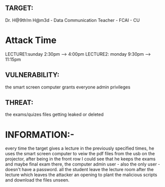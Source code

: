 ## TARGET:
Dr. H@9th!m H@m3d - Data Communication Teacher - FCAI - CU

# Attack Time
LECTURE1:sunday 2:30pm --> 4:00pm 
LECTURE2: monday 9:30pm --> 11:15pm
 
## VULNERABILITY:
the smart screen computer grants everyone admin privileges

## THREAT: 
the exams/quizes files getting leaked or deleted

# INFORMATION:- 
every time the target gives a lecture in the previously specified times, he uses the smart screen computer to veiw the pdf files from the usb on the projector, after being in the front row I could see that he keeps the exams and maybe final exam there, the computer admin user - also the only user - doesn't have a password.
all the student leave the lecture room after the lecture which leaves the attacker an opening to plant the malicious scripts and download the files unseen.
